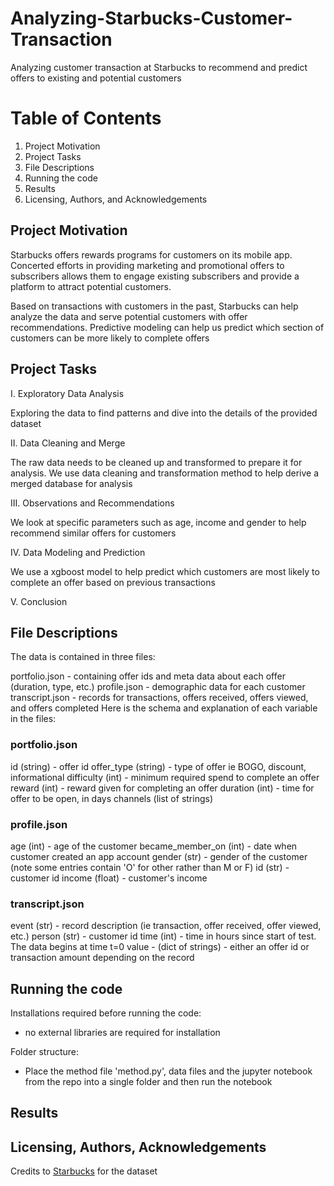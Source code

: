 # Analyzing-Starbucks-Customer-Transaction

Analyzing customer transaction at Starbucks to recommend and predict offers to existing and potential customers

# Table of Contents
1. Project Motivation
2. Project Tasks
3. File Descriptions
4. Running the code
5. Results
6. Licensing, Authors, and Acknowledgements

## Project Motivation

Starbucks offers rewards programs for customers on its mobile app. Concerted efforts in providing marketing and promotional offers to subscribers allows them to engage existing subscribers and provide a platform to attract potential customers.

Based on transactions with customers in the past, Starbucks can help analyze the data and serve potential customers with offer recommendations. Predictive modeling can help us predict which section of customers can be more likely to complete offers

## Project Tasks

I. Exploratory Data Analysis

Exploring the data to find patterns and dive into the details of the provided dataset

II. Data Cleaning and Merge

The raw data needs to be cleaned up and transformed to prepare it for analysis. We use data cleaning and transformation method to help derive a merged database for analysis

III. Observations and Recommendations

We look at specific parameters such as age, income and gender to help recommend similar offers for customers

IV. Data Modeling and Prediction

We use a xgboost model to help predict which customers are most likely to complete an offer based on previous transactions

V. Conclusion

## File Descriptions

The data is contained in three files:

portfolio.json - containing offer ids and meta data about each offer (duration, type, etc.)
profile.json - demographic data for each customer
transcript.json - records for transactions, offers received, offers viewed, and offers completed
Here is the schema and explanation of each variable in the files:

### portfolio.json

id (string) - offer id
offer_type (string) - type of offer ie BOGO, discount, informational
difficulty (int) - minimum required spend to complete an offer
reward (int) - reward given for completing an offer
duration (int) - time for offer to be open, in days
channels (list of strings)

### profile.json

age (int) - age of the customer
became_member_on (int) - date when customer created an app account
gender (str) - gender of the customer (note some entries contain 'O' for other rather than M or F)
id (str) - customer id
income (float) - customer's income

### transcript.json

event (str) - record description (ie transaction, offer received, offer viewed, etc.)
person (str) - customer id
time (int) - time in hours since start of test. The data begins at time t=0
value - (dict of strings) - either an offer id or transaction amount depending on the record

## Running the code

Installations required before running the code:
- no external libraries are required for installation

Folder structure:
- Place the method file 'method.py', data files and the jupyter notebook from the repo into a single folder and then run the notebook

## Results


## Licensing, Authors, Acknowledgements
Credits to [Starbucks](https://www.starbucks.com/) for the dataset
